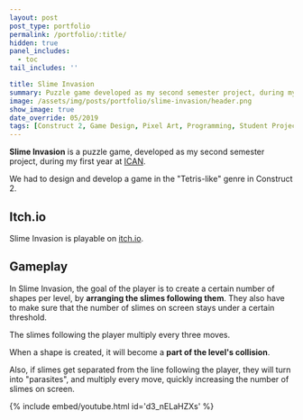 ```yaml
---
layout: post
post_type: portfolio
permalink: /portfolio/:title/
hidden: true
panel_includes:
  - toc
tail_includes: ''

title: Slime Invasion
summary: Puzzle game developed as my second semester project, during my first year at ICAN.
image: /assets/img/posts/portfolio/slime-invasion/header.png
show_image: true
date_override: 05/2019
tags: [Construct 2, Game Design, Pixel Art, Programming, Student Project]
---
```


**Slime Invasion** is a puzzle game, developed as my second semester project, during my first year at [ICAN](https://www.ican-design.fr/).

We had to design and develop a game in the "Tetris-like" genre in Construct 2.

## Itch.io

Slime Invasion is playable on [itch.io](https://orsos.itch.io/slime-invasion).

## Gameplay

In Slime Invasion, the goal of the player is to create a certain number of shapes per level, by **arranging the slimes following them**. They also have to make sure that the number of slimes on screen stays under a certain threshold.

The slimes following the player multiply every three moves.

When a shape is created, it will become a **part of the level's collision**.

Also, if slimes get separated from the line following the player, they will turn into "parasites", and multiply every move, quickly increasing the number of slimes on screen.

{% include embed/youtube.html id='d3_nELaHZXs' %}